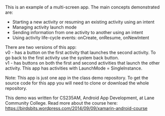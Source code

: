 This is an example of a multi-screen app. The main concepts demonstrated are:
* Starting a new activity or resuming an existing activity using an intent
* Managing activity launch mode
* Sending information from one activity to another using an intent
* Using activity life-cycle events: onCreate, onResume, onNewIntent

There are two versions of this app:<br>
v0 - has a button on the first activity that launches the second activity. 
To go back to the first activity use the system back button.<br>
v1 - has buttons on both the first and second activities that launch the other activity. 
This app has activities with LaunchMode = SingleInstance.<br>

Note: This app is just one app in the class demo repository. 
To get the source code for this app you will need to 
clone or download the whole repository.

This demo was written for CS235AM, Android App Development, at Lane Community College. 
Read more about the course here: https://birdsbits.wordpress.com/2014/09/09/xamarin-android-course

